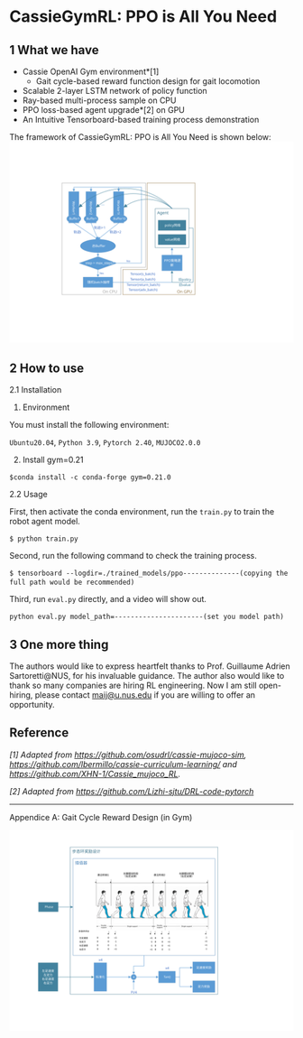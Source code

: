 # CassieGymRL: PPO is All You Need
## 1 What we have

- Cassie OpenAI Gym environment*[1]
    - Gait cycle-based reward function design for gait locomotion
- Scalable 2-layer LSTM network of policy function
- Ray-based multi-process sample on CPU
- PPO loss-based agent upgrade*[2] on GPU
- An Intuitive Tensorboard-based training process demonstration

The framework of CassieGymRL: PPO is All You Need is shown below:
![The overall framework of our method.](./readme-images/framework.svg)


## 2 How to use

2.1 Installation

1) Environment

You must install the following environment:

`Ubuntu20.04`, `Python 3.9`, `Pytorch 2.40`, `MUJOCO2.0.0`


2) Install gym=0.21

```
$conda install -c conda-forge gym=0.21.0
```


2.2 Usage

First, then activate the conda environment, run the `train.py` to train the robot agent model.

```
$ python train.py
```

Second, run the following command to check the training process.

```
$ tensorboard --logdir=./trained_models/ppo--------------(copying the full path would be recommended)
```


Third, run `eval.py` directly, and a video will show out.

```
python eval.py model_path=----------------------(set you model path)
```



## 3 One more thing

The authors would like to express heartfelt thanks to Prof. Guillaume Adrien Sartoretti@NUS, for his invaluable guidance. The author also would like to thank so many companies are hiring RL engineering. Now I am still open-hiring, please contact maij@u.nus.edu if you are willing to offer an opportunity.



## Reference
*[1] Adapted from https://github.com/osudrl/cassie-mujoco-sim, https://github.com/lbermillo/cassie-curriculum-learning/ and https://github.com/XHN-1/Cassie_mujoco_RL.*

*[2] Adapted from https://github.com/Lizhi-sjtu/DRL-code-pytorch*


---

Appendice A: Gait Cycle Reward Design (in Gym)

![Appendice A.](./readme-images/gait_cycle_design.svg)
